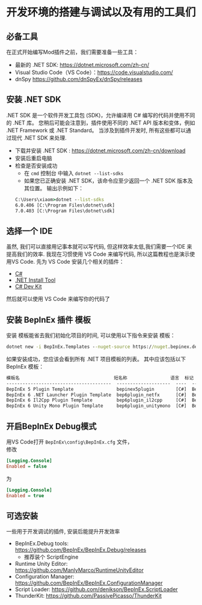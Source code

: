 # 开发环境的搭建与调试以及有用的工具们

## 必备工具
在正式开始编写Mod插件之前，我们需要准备一些工具：
- 最新的  .NET SDK: https://dotnet.microsoft.com/zh-cn/
- Visual Studio Code（VS Code）：https://code.visualstudio.com/
- dnSpy https://github.com/dnSpyEx/dnSpy/releases


## 安装 .NET SDK

.NET SDK 是一个软件开发工具包 (SDK)，允许编译用 C# 编写的代码并使用不同的 .NET 库。 您稍后可能会注意到，插件使用不同的 .NET API 版本和变体，例如 .NET Framework 或 .NET Standard。 当涉及到插件开发时, 所有这些都可以通过现代 .NET SDK 来处理.

 - 下载并安装 .NET SDK : https://dotnet.microsoft.com/zh-cn/download
 - 安装后重启电脑
 - 检查是否安装成功
   - 在 `cmd` 控制台 中输入 `dotnet --list-sdks`
   - 如果您已正确安装 .NET SDK，该命令应至少返回一个 .NET SDK 版本及其位置。
输出示例如下：
    ```cmd
    C:\Users\xiaom>dotnet --list-sdks
    6.0.406 [C:\Program Files\dotnet\sdk]
    7.0.403 [C:\Program Files\dotnet\sdk]
    ```

## 选择一个 IDE

虽然, 我们可以直接用记事本就可以写代码, 但这样效率太低,我们需要一个IDE 来提高我们的效率. 
我现在习惯使用 VS Code 来编写代码, 所以这篇教程也是演示使用VS Code.
先为 VS Code 安装几个相关的插件：
- [C#](https://marketplace.visualstudio.com/items?itemName=ms-dotnettools.csharp)
- [.NET Install Tool](https://marketplace.visualstudio.com/items?itemName=ms-dotnettools.vscode-dotnet-runtime)
- [C# Dev Kit](https://marketplace.visualstudio.com/items?itemName=ms-dotnettools.csdevkit)

然后就可以使用 VS Code 来编写你的代码了

## 安装 BepInEx 插件 模板

安装 模板能省去我们初始化项目的时间, 可以使用以下指令来安装 模板：
```cmd
dotnet new -i BepInEx.Templates --nuget-source https://nuget.bepinex.dev/v3/index.json
```
如果安装成功，您应该会看到所有 .NET 项目模板的列表。 其中应该包括以下 BepInEx 模板：
```cmd
模板名                                   短名称                语言  标记
---------------------------------------  --------------------  ----  --------------------------------------
BepInEx 5 Plugin Template                bepinex5plugin        [C#]  BepInEx/BepInEx 5/Plugin
BepInEx 6 .NET Launcher Plugin Template  bep6plugin_netfx      [C#]  BepInEx/BepInEx 6/Plugin/.NET Launcher
BepInEx 6 Il2Cpp Plugin Template         bep6plugin_il2cpp     [C#]  BepInEx/BepInEx 6/Plugin/Il2Cpp
BepInEx 6 Unity Mono Plugin Template     bep6plugin_unitymono  [C#]  BepInEx/BepInEx 6/Plugin/Unity Mono
```


## 开启BepInEx Debug模式
用VS Code打开 `BepInEx\config\BepInEx.cfg` 文件，  
修改
```ini
[Logging.Console]
Enabled = false
```
为
```ini
[Logging.Console]
Enabled = true
```

## 可选安装

一些用于开发调试的插件, 安装后能提升开发效率

- BepInEx.Debug tools: https://github.com/BepInEx/BepInEx.Debug/releases
  - 推荐装个 ScriptEngine
- Runtime Unity Editor: https://github.com/ManlyMarco/RuntimeUnityEditor
- Configuration Manager: https://github.com/BepInEx/BepInEx.ConfigurationManager
- Script Loader: https://github.com/denikson/BepInEx.ScriptLoader
- ThunderKit: https://github.com/PassivePicasso/ThunderKit
